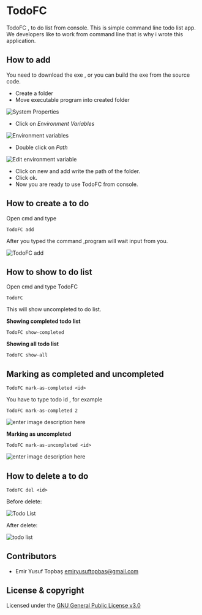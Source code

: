 # TodoFC
TodoFC , to do list from console. This is simple command line todo list app.
We developers like to work from command line that is why i wrote this application.

## How to add 
You need to download the exe , or you can build the exe from the source code.

 - Create a folder
 - Move executable program into created folder

 ![System Properties](https://i.ibb.co/9vQjr10/Annotation-2019-11-27-205018.png)

 - Click on  *Environment Variables*

 ![Environment variables](https://i.ibb.co/mcL2PyS/Annotation-2019-11-27-205018.png)

 - Double click on *Path*

 ![Edit environment variable](https://i.ibb.co/1Rd4BSs/Annotation-2019-11-27-205018.png)
 
 - Click on new and add write the path of the folder.
 - Click ok.
 - Now you are ready to use TodoFC from console.

## How to create a to do
Open cmd and type 

	TodoFC add

 After you typed the command ,program will wait input from you.

 ![TodoFC add](https://i.ibb.co/0YvrtZw/Capture.png)

 ## How to show to do list
 Open cmd and type TodoFC
 
	TodoFC
   This will show uncompleted to do list.
   
**Showing completed todo list**

    TodoFC show-completed
**Showing all todo list**
	

    TodoFC show-all

## Marking as completed and uncompleted

    TodoFC mark-as-completed <id>
    
   You have to type todo id , for example
   

    TodoFC mark-as-completed 2

![enter image description here](https://i.ibb.co/L8D1Qvw/Capture.png)
   
   **Marking as uncompleted**

	TodoFC mark-as-uncompleted <id>

![enter image description here](https://i.ibb.co/JKhBHwc/Capture.png)

## How to delete a to do

	TodoFC del <id>

Before delete:

![Todo List](https://i.ibb.co/XtXBN63/todolist.png)

After delete:

![todo list](https://i.ibb.co/0fJ0Nwt/asd.png)

 

## Contributors

 - Emir Yusuf Topbaş <emiryusuftopbas@gmail.com>
## License & copyright
Licensed under the [GNU General Public License v3.0](LICENSE)



